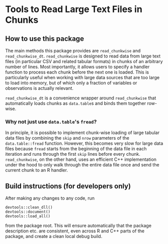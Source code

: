 # Tools to Read Large Text Files in Chunks

## How to use this package

The main methods this package provides are `read_chunkwise` and `read_chunkwise_dt`. `read_chunkwise` is designed to read data from large text files (in particular CSV and related tabular formats) in chunks of an arbitrary number of lines. Most importantly, it allows users to specify a handler function to process each chunk before the next one is loaded. This is particularly useful when working with large data sources that are too large to load into memory, but of which only a fraction of variables or observations is actually relevant.

`read_chunkwise_dt` is a convenience wrapper around `read_chunkwise` that automatically loads chunks as `data.table`s and binds them together row-wise.

### Why not just use `data.table`'s `fread`?

In principle, it is possible to implement chunk-wise loading of large tabular data files by combining the `skip` and `nrow` parameters of the `data.table::fread` function. However, this becomes very slow for large data files because `fread` starts from the beginning of the data file in each iteration and runs through the first `skip` lines before every chunk. `read_chunkwise`, on the other hand, uses an efficient C++ implementation under the hood to only walk through the entire data file once and send the current chunk to an R handler.

## Build instructions (for developers only)

After making any changes to any code, run

```{R}
devtools::clean_dll()
devtools::document()
devtools::load_all()
```

from the package root. This will ensure automatically that the package description etc. are consistent, even across R and C++ parts of the package, and create a clean local debug build.
